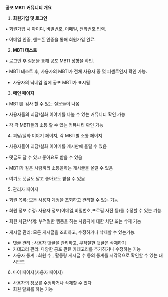 **공포 MBTI 커뮤니티 개요**

1.	**회원가입 및 로그인**

•	회원가입 시 아이디, 비밀번호, 이메일, 전화번호 입력.

•	이메일 인증, 핸드폰 인증을 통해 회원가입 완료.

2.	**MBTI 테스트**

•	로그인 후  질문을 통해 공포 MBTI 성향을 확인.

•	MBTI 테스트 후, 사용자의 MBTI가 전체 사용자 중 몇 퍼센트인지 확인 가능.

- 사용자의 닉네임 옆에 공포 MBTI가 표시됨

3.	**메인 페이지**

•	MBTI를 검사 할 수 있는 질문들이 나옴

•	사용자들의 괴담/실화 이야기를 나눌 수 있는 커뮤니티 확인 가능

•	각 각 MBTI들의 소통 할 수 있는 커뮤니티 확인 가능

4.	괴담/실화 이야기 페이지, 각 MBTI별 소통 페이지

•	사용자들이 괴담/실화 이야기를 게시판에 올릴 수 있음

•	댓글도 달 수 있고 좋아요도 받을 수 있음

•	MBTI가 같은 사람끼리 소통을하는 게시글을 올릴 수 있음

•	여기도 댓글도 달고 좋아요도 받을 수 있음


5.	관리자 페이지

•	회원 목록: 모든 사용자 계정을 조회하고 관리할 수 있는 기능

•	회원 정보 수정: 사용자 정보(이메일,비밀번호,프로필 사진 등)를 수정할 수 있는 기능.

•	회원 차단/삭제: 부적절한 행동을 하는 사용자에 대한 차단 또는 삭제 기능

•	게시글 관리: 모든 게시글을 조회하고, 수정하거나 삭제할 수 있는기능.

- 댓글 관리 : 사용자 댓글을 관리하고, 부적절한 댓글은 삭제하기
- 카테고리 관리: 다양한 공포 관련 카테고리를 추가하거나 수정하는 기능
- 사용자 통계 : 회원 수 , 활동량 게시글 수 등의 통계를 시각적으로 확인할 수 있는 대시보드
  
6. 마이 페이지(사용자 페이지)
- 사용자의 정보를 수정하거나 삭제할 수 있다
- 회원 탈퇴를 하는 기능
